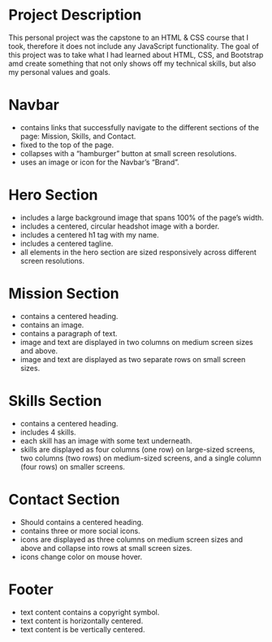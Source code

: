 # Project Description
  This personal project was the capstone to an HTML & CSS course that I took, therefore it does not 
  include any JavaScript functionality. The goal of this project was to take what I had learned about
  HTML, CSS, and Bootstrap amd create something that not only shows off my technical skills, but 
  also my personal values and goals. 

# Navbar
- contains links that successfully navigate to the different sections of the page: Mission, Skills, and Contact.
- fixed to the top of the page.
- collapses with a “hamburger” button at small screen resolutions. 
- uses an image or icon for the Navbar’s “Brand”.

# Hero Section
- includes a large background image that spans 100% of the page’s width. 
- includes a centered, circular headshot image with a border.
- includes a centered h1 tag with my name.
- includes a centered tagline.
- all elements in the hero section are sized responsively across different screen resolutions.  

# Mission Section
- contains a centered heading.
- contains an image.
- contains a paragraph of text.
- image and text are displayed in two columns on medium screen sizes and above.
- image and text are displayed as two separate rows on small screen sizes.

# Skills Section
- contains a centered heading. 
- includes 4 skills. 
- each skill has an image with some text underneath.
- skills are displayed as four columns (one row) on large-sized screens, two columns (two rows) on medium-sized screens, and a single column (four rows) on smaller screens.

# Contact Section
- Should contains a centered heading.
- contains three or more social icons.
- icons are displayed as three columns on medium screen sizes and above and collapse into rows at small screen sizes.  
- icons change color on mouse hover.

# Footer
- text content contains a copyright symbol.
- text content is horizontally centered.
- text content is be vertically centered.
